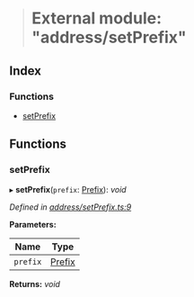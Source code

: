 > # External module: "address/setPrefix"

## Index

### Functions

* [setPrefix](_address_setprefix_.md#setprefix)

## Functions

###  setPrefix

▸ **setPrefix**(`prefix`: [Prefix](_address_types_.md#prefix)): *void*

*Defined in [address/setPrefix.ts:9](https://github.com/polkadot-js/common/blob/808b633/packages/util-crypto/src/address/setPrefix.ts#L9)*

**Parameters:**

Name | Type |
------ | ------ |
`prefix` | [Prefix](_address_types_.md#prefix) |

**Returns:** *void*